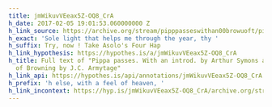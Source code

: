 ```yaml
---
title: jmWikuvVEeax5Z-OQ8_CrA
h_date: 2017-02-05 19:01:53.060000000 Z
h_link_source: https://archive.org/stream/pipppasseswithan00browuoft/pipppasseswithan00browuoft_djvu.txt
h_exact: 'Sole light that helps me through the year, thy '
h_suffix: Try, now ! Take Asolo's Four Hap
h_link_hypothesis: https://hypothes.is/a/jmWikuvVEeax5Z-OQ8_CrA
h_title: Full text of "Pippa passes. With an introd. by Arthur Symons and a portrait
  of Browning by J.C. Armytage"
h_link_api: https://hypothes.is/api/annotations/jmWikuvVEeax5Z-OQ8_CrA
h_prefix: 'h else, with a feel of heaven, '
h_link_incontext: https://hyp.is/jmWikuvVEeax5Z-OQ8_CrA/archive.org/stream/pipppasseswithan00browuoft/pipppasseswithan00browuoft_djvu.txt
---
```



